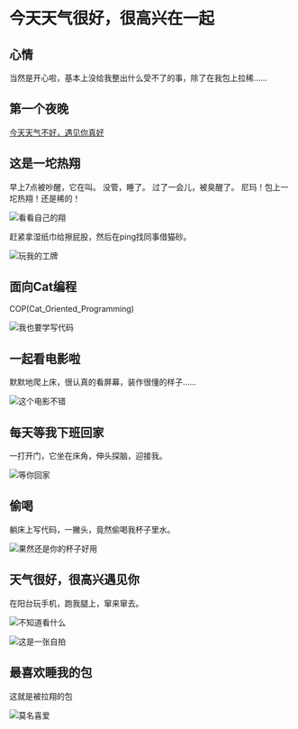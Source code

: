# 今天天气很好，很高兴在一起

## 心情

当然是开心啦，基本上没给我整出什么受不了的事，除了在我包上拉稀……

## 第一个夜晚

[今天天气不好，遇见你真好](https://alexanderwangsgithub.github.io/cat/post/2017-01-06-first_day.html)

## 这是一坨热翔

早上7点被吵醒，它在叫。
没管，睡了。
过了一会儿，被臭醒了。
尼玛！包上一坨热翔！还是稀的！

![看看自己的翔](../img/2017-01-06_10-08-20_shit_on_my_bag.jpg)

赶紧拿湿纸巾给擦屁股，然后在ping找同事借猫砂。

![玩我的工牌](../img/2017-01-06_09-54-44_play_with_workcard.jpg)

## 面向Cat编程

COP(Cat_Oriented_Programming)

![我也要学写代码](../img/2017-01-06_21-26-29_Cat_Oriented_Programmer.jpg)

## 一起看电影啦

默默地爬上床，很认真的看屏幕，装作很懂的样子……

![这个电影不错](../img/2017-01-08_22-46-10_SeeMovieTogether.jpg)

## 每天等我下班回家

一打开门，它坐在床角，伸头探脑，迎接我。

![等你回家](../img/2017-01-11_00-17-40_Wait_Me_BackHome.jpg)

## 偷喝

躺床上写代码，一撇头，竟然偷喝我杯子里水。

![果然还是你的杯子好用](../img/2017-01-11_00-21-11_Steal_Water.jpg)

## 天气很好，很高兴遇见你

在阳台玩手机，跑我腿上，窜来窜去。

![不知道看什么](../img/2017-01-14_15-14-52_Nice_Day_See_Bed.jpg)

![这是一张自拍](../img/2017-01-14_15-17-43_Nice_Day_Selfy.jpg)

## 最喜欢睡我的包

这就是被拉翔的包

![莫名喜爱](../img/2017-01-14_21-01-54_Like_My_Bag.jpg)


